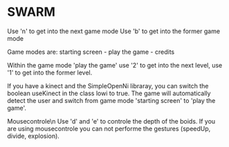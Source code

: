 # SWARM

Use 'n' to get into the next game mode
Use 'b' to get into the former game mode

Game modes are:
starting screen - play the game - credits

Within the game mode 'play the game' use '2' to get into the next level, use '1' to get into the former level.

If you have a kinect and the SimpleOpenNi libraray, you can switch the boolean useKinect in the class lowi to true.
The game will automatically detect the user and switch from game mode 'starting screen' to 'play the game'.

Mousecontrole\n
Use 'd' and 'e' to controle the depth of the boids.
If you are using mousecontrole you can not performe the gestures (speedUp, divide, explosion).
